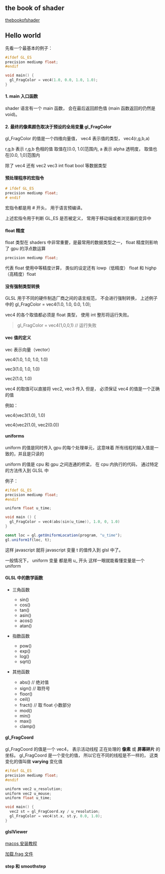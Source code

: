 ## the book of shader

[thebookofshader](https://thebookofshaders.com/02/?lan=ch)

## Hello world

先看一个最基本的例子：

```c
#ifdef GL_ES
precision mediump float;
#endif

void main() {
  gl_FragColor = vec4(1.0, 0.0, 1.0, 1.0);
}
```

#### 1. main 入口函数

shader 语言有一个 main 函数， 会在最后返回颜色值 (main 函数返回的仍然是 void)。

#### 2. 最终的像素颜色取决于预设的全局变量 gl_FragColor

gl_FragColor 的值是一个四维向量值， vec4 表示值的类型， vec4(r,g,b,a)

r,g,b 表示 r,g,b 色相的值 取值在[0.0, 1.0]范围内, a 表示 alpha 透明度， 取值也在[0.0, 1,0]范围内

除了 vec4 还有 vec2 vec3 int float bool 等数据类型

#### 预处理程序的宏指令

```c
# ifdef GL_ES
precision mediump float;
# endif
```

宏指令都是用 # 开头， 用于语言预编译。

上述宏指令用于判断 GL_ES 是否被定义， 常用于移动端或者浏览器的变异中

#### float 精度

float 类型在 shaders 中非常重要，是最常用的数据类型之一， float 精度则影响了 gpu 的浮点数运算

```C
precision mediump float;
```

代表 float 使用中等精度计算， 类似的设定还有 lowp（低精度） float 和 highp（高精度）float

#### 没有强制类型转换

GLSL 用于不同的硬件制造厂商之间的语言规范， 不会进行强制转换， 上述例子中的 gl_FragColor = vec4(1.0, 1.0, 0.0, 1.0);

vec4 的各个取值都必须是 float 类型， 使用 int 整形将运行失败。

> gl_FragColor = vec4(1,0,0,1) // 运行失败

#### vec 值的定义

vec 表示向量（vector）

vec4(1.0, 1.0, 1.0, 1.0)

vec3(1.0, 1.0, 1.0)

vec2(1.0, 1.0)

vec4 的取值可以直接将 vec2, vec3 传入 但是， 必须保证 vec4 的值是一个正确的值

例如：

vec4(vec3(1.0), 1.0)

vec4(vec2(1.0), vec2(0.0))

#### uniforms

uniform 的值是同时传入 gpu 的每个处理单元，这意味着 所有线程的输入值是一致的，并且是只读的

uniform 的值是 cpu 和 gpu 之间连通的桥梁， 在 cpu 内执行的代码， 通过特定的方法传入到 GLSL 中

例子：

```c
#ifdef GL_ES
precision mediump float;
#endif

uniform float u_time;

void main () {
  gl_FragColor = vec4(abs(sin(u_time)), 1.0, 0, 1.0)
}
```

```javascript
const loc = gl.getUniformLocation(program, "u_time");
gl.uniform1f(loc, t);
```

这样 javascript 就将 javascript 变量 t 的值传入到 glsl 中了。

一般情况下， uniform 变量 都是用 u\_ 开头 这样一眼就能看懂变量是一个 uniform

#### GLSL 中的数学函数

- 三角函数

  - sin()
  - cos()
  - tan()
  - asin()
  - acos()
  - atan()

- 指数函数

  - pow()
  - exp()
  - log()
  - sqrt()

- 其他函数

  - abs() // 绝对值
  - sign() // 取符号
  - floor()
  - ceil()
  - fract() // 取 float 小数部分
  - mod()
  - min()
  - max()
  - clamp()

#### gl_FragCoord

gl_FragCoord 的值是一个 vec4， 表示活动线程 正在处理的 **像素** 或 **屏幕碎片** 的坐标。 gl_FragCoord 是一个变化的值， 所以它在不同的线程是不一样的， 这类变化的值叫做 **varying** 变化值

```c
#ifdef GL_ES
precision mediump float;
#endif

uniform vec2 u_resolution;
uniform vec2 u_mouse;
uniform float u_time;

void main() {
  vec2 st = gl_FragCoord.xy / u_resolution;
  gl_FragColor = vec4(st.x, st.y, 0.0, 1.0);
}
```

#### glslViewer

[macos 安装教程](https://github.com/patriciogonzalezvivo/glslViewer/wiki/Compiling)

[加载.frag 文件](https://github.com/patriciogonzalezvivo/glslViewer/wiki/Using-GlslViewer#1-loading-a-single-fragment-shader)

#### step 和 smoothstep

